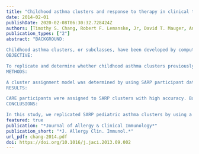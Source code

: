 ```yaml
---
title: "Childhood asthma clusters and response to therapy in clinical trials"
date: 2014-02-01
publishDate: 2020-02-08T06:30:32.728424Z
authors: [Timothy S. Chang, Robert F. Lemanske, Jr, David T. Mauger, Anne M. Fitzpatrick, Christine A. Sorkness, Stanley J. Szefler, Ronald E. Gangnon, David Page, Daniel J. Jackson on behalf of the Childhood Asthma Research and Education (CARE) NetworkInvestigators]
publication_types: ["2"]
abstract: "BACKGROUND:

Childhood asthma clusters, or subclasses, have been developed by computational methods without evaluation of clinical utility.
OBJECTIVE:

To replicate and determine whether childhood asthma clusters previously identified computationally in the Severe Asthma Research Program (SARP) are associated with treatment responses in Childhood Asthma Research and Education (CARE) Network clinical trials.
METHODS:

A cluster assignment model was determined by using SARP participant data. A total of 611 participants 6 to 18 years old from 3 CARE trials were assigned to SARP pediatric clusters. Primary and secondary outcomes were analyzed by cluster in each trial.
RESULTS:

CARE participants were assigned to SARP clusters with high accuracy. Baseline characteristics were similar between SARP and CARE children of the same cluster. Treatment response in CARE trials was generally similar across clusters. However, with the caveat of a smaller sample size, children in the early-onset/severe-lung function cluster had best response with fluticasone/salmeterol (64% vs 23% 2.5× fluticasone and 13% fluticasone/montelukast in the Best ADd-on Therapy Giving Effective Responses trial; P = .011) and children in the early-onset/comorbidity cluster had the least clinical efficacy to treatments (eg, -0.076% change in FEV1 in the Characterizing Response to Leukotriene Receptor Antagonist and Inhaled Corticosteroid trial).
CONCLUSIONS:

In this study, we replicated SARP pediatric asthma clusters by using a separate, large clinical trials network. Early-onset/severe-lung function and early-onset/comorbidity clusters were associated with differential and limited response to therapy, respectively. Further prospective study of therapeutic response by cluster could provide new insights into childhood asthma treatment."
featured: true
publication: "*Journal of Allergy & Clinical Immunology*"
publication_short: "*J. Allergy Clin. Immunol.*"
url_pdf: chang-2014.pdf
doi: https://doi.org/10.1016/j.jaci.2013.09.002
---
```


